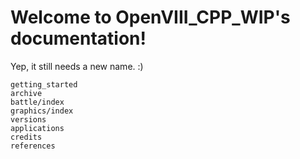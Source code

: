 [comment]: <> (OpenVIII_CPP_WIP documentation master file, created by)

[comment]: <> (sphinx-quickstart on Wed Apr 21 18:55:52 2021.)

[comment]: <> (You can adapt this file completely to your liking, but it should at least)

[comment]: <> (contain the root `toctree` directive.)

Welcome to OpenVIII_CPP_WIP's documentation!
=====

Yep, it still needs a new name. :)

```{toctree}
getting_started
archive
battle/index
graphics/index
versions
applications
credits
references
```

[comment]: <> (compression)

[comment]: <> (menu_group)

[comment]: <> (pak)

[comment]: <> (paths)

[comment]: <> (strings)

[comment]: <> (tools)

